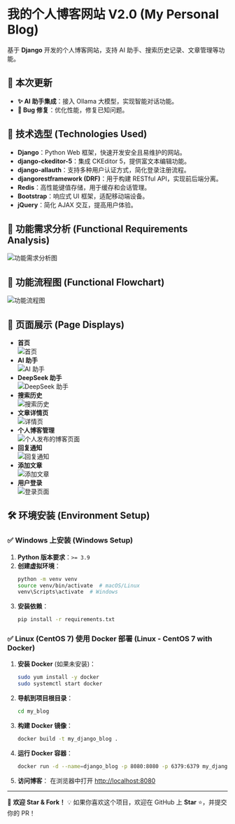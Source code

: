 # 我的个人博客网站 V2.0 (My Personal Blog)

基于 **Django** 开发的个人博客网站，支持 AI 助手、搜索历史记录、文章管理等功能。

## 📢 本次更新
- **✨ AI 助手集成**：接入 Ollama 大模型，实现智能对话功能。
- **🐛 Bug 修复**：优化性能，修复已知问题。

## 🚀 技术选型 (Technologies Used)
- **Django**：Python Web 框架，快速开发安全且易维护的网站。
- **django-ckeditor-5**：集成 CKEditor 5，提供富文本编辑功能。
- **django-allauth**：支持多种用户认证方式，简化登录注册流程。
- **djangorestframework (DRF)**：用于构建 RESTful API，实现前后端分离。
- **Redis**：高性能键值存储，用于缓存和会话管理。
- **Bootstrap**：响应式 UI 框架，适配移动端设备。
- **jQuery**：简化 AJAX 交互，提高用户体验。

## 📌 功能需求分析 (Functional Requirements Analysis)
![功能需求分析图](images/img_1.png)

## 🔄 功能流程图 (Functional Flowchart)
![功能流程图](images/img_2.png)

## 🎨 页面展示 (Page Displays)
- **首页**  
  ![首页](images/image9.png "Home Page")
- **AI 助手**  
  ![AI 助手](images/img_9.png "AI Assistant")
- **DeepSeek 助手**  
  ![DeepSeek 助手](images/img_10.png "DeepSeek Assistant")
- **搜索历史**  
  ![搜索历史](images/image11.png "Search History")
- **文章详情页**  
  ![详情页](images/img_4.png "Detail Page")
- **个人博客管理**  
  ![个人发布的博客页面](images/image10.png "Personal Blog Posts")
- **回复通知**  
  ![回复通知](images/img_5.png "Reply Notification")
- **添加文章**  
  ![添加文章](images/img_7.png "Add Article")
- **用户登录**  
  ![登录页面](images/img_8.png "Login Page")

## 🛠️ 环境安装 (Environment Setup)

### ✅ Windows 上安装 (Windows Setup)
1. **Python 版本要求**：`>= 3.9`
2. **创建虚拟环境**：
   ```bash
   python -m venv venv
   source venv/bin/activate  # macOS/Linux
   venv\Scripts\activate  # Windows
   ```
3. **安装依赖**：
   ```bash
   pip install -r requirements.txt
   ```

### ✅ Linux (CentOS 7) 使用 Docker 部署 (Linux - CentOS 7 with Docker)
1. **安装 Docker** (如果未安装)：
   ```bash
   sudo yum install -y docker
   sudo systemctl start docker
   ```
2. **导航到项目根目录**：
   ```bash
   cd my_blog
   ```
3. **构建 Docker 镜像**：
   ```bash
   docker build -t my_django_blog .
   ```
4. **运行 Docker 容器**：
   ```bash
   docker run -d --name=django_blog -p 8080:8080 -p 6379:6379 my_django_blog:latest
   ```
5. **访问博客**：
   在浏览器中打开 [http://localhost:8080](http://localhost:8080)

---

🎯 **欢迎 Star & Fork！** 💡
如果你喜欢这个项目，欢迎在 GitHub 上 **Star** ⭐，并提交你的 PR！

